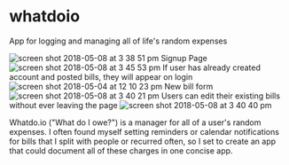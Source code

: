 # whatdoio
App for logging and managing all of life's random expenses

![screen shot 2018-05-08 at 3 38 51 pm](https://user-images.githubusercontent.com/25094137/39779147-4a1b0e2e-52d6-11e8-856d-93fc5dfadf6b.png)
Signup Page
![screen shot 2018-05-08 at 3 45 53 pm](https://user-images.githubusercontent.com/25094137/39779342-ec7b8efa-52d6-11e8-8262-759d7ec9224c.png)
If user has already created account and posted bills, they will appear on login
![screen shot 2018-05-04 at 12 10 23 pm](https://user-images.githubusercontent.com/25094137/39779277-af3f07e2-52d6-11e8-8bcc-66bfef9d3980.png)
New bill form
![screen shot 2018-05-08 at 3 40 21 pm](https://user-images.githubusercontent.com/25094137/39779288-b84382f0-52d6-11e8-94cc-461402af69b9.png)
Users can edit their existing bills without ever leaving the page
![screen shot 2018-05-08 at 3 40 40 pm](https://user-images.githubusercontent.com/25094137/39779306-c74e4834-52d6-11e8-98cc-df368cfc034b.png)

Whatdo.io ("What do I owe?") is a manager for all of a user's random expenses. 
I often found myself setting reminders or calendar notifications for bills that I split with people or recurred often, so I set to create an app that could document all of these charges in one concise app.

